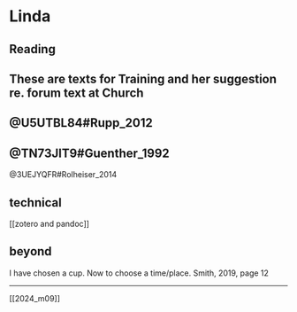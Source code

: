 # Linda
## Reading
These are texts for Training and her suggestion re. forum text at Church
- 
@U5UTBL84#Rupp_2012
- 
@TN73JIT9#Guenther_1992
- 
@3UEJYQFR#Rolheiser_2014


## technical
[[zotero and pandoc]]

## beyond

I have chosen a cup. Now to choose a time/place. Smith, 2019, page 12

---

[[2024_m09]]